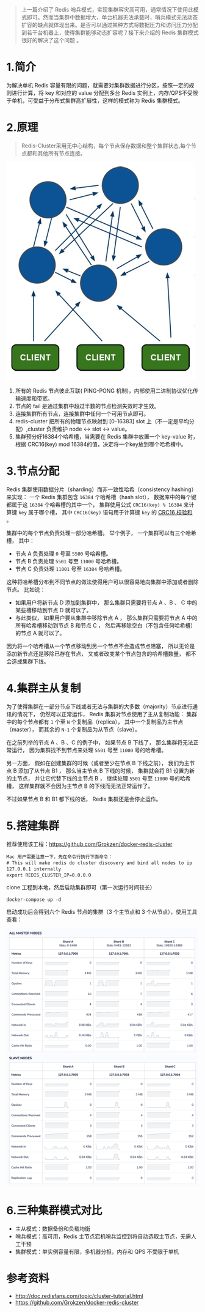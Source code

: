 > 上一篇介绍了 Redis 哨兵模式，实现集群容灾高可用，通常情况下使用此模式即可。然而当集群中数据增大，单台机器无法承载时，哨兵模式无法动态扩容的缺点就体现出来。是否可以通过某种方式将数据压力和访问压力分配到若干台机器上，使得集群能够动态扩容呢？接下来介绍的 Redis 集群模式很好的解决了这个问题 。



# 1.简介

为解决单机 Redis 容量有限的问题，就需要对集群数据进行分区，按照一定的规则进行计算，将 key 和对应的 value 分配到多台 Redis 实例上，内存/QPS不受限于单机，可受益于分布式集群高扩展性，这样的模式称为 Redis 集群模式。

# 2.原理

> Redis-Cluster采用无中心结构，每个节点保存数据和整个集群状态,每个节点都和其他所有节点连接。

![](https://raw.githubusercontent.com/lujiahao0708/PicRepo/master/blogPic/Redis/Redis%E5%9F%BA%E7%A1%80/redis-cluster.jpg)

1. 所有的 Redis 节点彼此互联( PING-PONG 机制)，内部使用二进制协议优化传输速度和带宽。
2. 节点的 fail 是通过集群中超过半数的节点检测失效时才生效。
3. 连接集群所有节点，连接集群中任何一个可用节点即可。
4. redis-cluster 把所有的物理节点映射到 [0-16383] slot 上（不一定是平均分配）,cluster 负责维护 node <-> slot <-> value。
5. 集群预分好16384个哈希槽，当需要在 Redis 集群中放置一个 key-value 时，根据 CRC16(key) mod 16384的值，决定将一个key放到哪个哈希槽中。

# 3.节点分配

Redis 集群使用数据分片（sharding）而非一致性哈希（consistency hashing）来实现： 一个 Redis 集群包含 `16384` 个哈希槽（hash slot）， 数据库中的每个键都属于这 `16384` 个哈希槽的其中一个， 集群使用公式 `CRC16(key) % 16384` 来计算键 `key` 属于哪个槽， 其中 `CRC16(key)` 语句用于计算键 `key` 的 [CRC16 校验和](http://zh.wikipedia.org/wiki/循環冗餘校驗) 。

集群中的每个节点负责处理一部分哈希槽。 举个例子， 一个集群可以有三个哈希槽， 其中：

- 节点 A 负责处理 `0` 号至 `5500` 号哈希槽。
- 节点 B 负责处理 `5501` 号至 `11000` 号哈希槽。
- 节点 C 负责处理 `11001` 号至 `16384` 号哈希槽。

这种将哈希槽分布到不同节点的做法使得用户可以很容易地向集群中添加或者删除节点。 比如说：

- 如果用户将新节点 D 添加到集群中， 那么集群只需要将节点 A 、B 、 C 中的某些槽移动到节点 D 就可以了。
- 与此类似， 如果用户要从集群中移除节点 A ， 那么集群只需要将节点 A 中的所有哈希槽移动到节点 B 和节点 C ， 然后再移除空白（不包含任何哈希槽）的节点 A 就可以了。

因为将一个哈希槽从一个节点移动到另一个节点不会造成节点阻塞， 所以无论是添加新节点还是移除已存在节点， 又或者改变某个节点包含的哈希槽数量， 都不会造成集群下线。

# 4.集群主从复制

为了使得集群在一部分节点下线或者无法与集群的大多数（majority）节点进行通讯的情况下， 仍然可以正常运作， Redis 集群对节点使用了主从复制功能： 集群中的每个节点都有 `1` 个至 `N` 个复制品（replica）， 其中一个复制品为主节点（master）， 而其余的 `N-1` 个复制品为从节点（slave）。

在之前列举的节点 A 、B 、C 的例子中， 如果节点 B 下线了， 那么集群将无法正常运行， 因为集群找不到节点来处理 `5501` 号至 `11000` 号的哈希槽。

另一方面， 假如在创建集群的时候（或者至少在节点 B 下线之前）， 我们为主节点 B 添加了从节点 B1 ， 那么当主节点 B 下线的时候， 集群就会将 B1 设置为新的主节点， 并让它代替下线的主节点 B ， 继续处理 `5501` 号至 `11000` 号的哈希槽， 这样集群就不会因为主节点 B 的下线而无法正常运作了。

不过如果节点 B 和 B1 都下线的话， Redis 集群还是会停止运作。



# 5.搭建集群

推荐使用该工程：https://github.com/Grokzen/docker-redis-cluster

```
Mac 用户需要注意一下，先在命令行执行下面命令：
# This will make redis do cluster discovery and bind all nodes to ip 127.0.0.1 internally
export REDIS_CLUSTER_IP=0.0.0.0
```

clone 工程到本地，然后启动集群即可（第一次运行时间较长）

```
docker-compose up -d
```

启动成功后会得到六个 Redis 节点的集群（3 个主节点和 3 个从节点），使用工具查看：

<img src="https://raw.githubusercontent.com/lujiahao0708/PicRepo/master/blogPic/Redis/Redis基础/redis-cluster-master.png" alt="https://raw.githubusercontent.com/lujiahao0708/PicRepo/master/blogPic/Redis/Redis%E5%9F%BA%E7%A1%80/redis-cluster-master.png" style="zoom:50%;" />

<img src="https://raw.githubusercontent.com/lujiahao0708/PicRepo/master/blogPic/Redis/Redis基础/redis-cluster-slave.png" alt="https://raw.githubusercontent.com/lujiahao0708/PicRepo/master/blogPic/Redis/Redis%E5%9F%BA%E7%A1%80/redis-cluster-slave.png" style="zoom:50%;" />





# 6.三种集群模式对比

- 主从模式：数据备份和负载均衡
- 哨兵模式：高可用，Redis 主节点宕机哨兵监控到将自动选取主节点，无需人工干预
- 集群模式：单实例容量有限，多机器分担，内存和 QPS 不受限于单机



# 参考资料

- http://doc.redisfans.com/topic/cluster-tutorial.html
- https://github.com/Grokzen/docker-redis-cluster